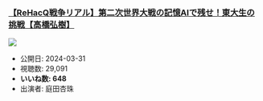 ### [【ReHacQ戦争リアル】第二次世界大戦の記憶AIで残せ！東大生の挑戦【高橋弘樹】](https://www.youtube.com/watch?v=ZMPqAVaMTnE)
[![](https://img.youtube.com/vi/ZMPqAVaMTnE/sddefault.jpg)](https://www.youtube.com/watch?v=ZMPqAVaMTnE)
-   公開日: 2024-03-31
-   視聴数: 29,091
-   **いいね数: 648**
-   出演者: 庭田杏珠
